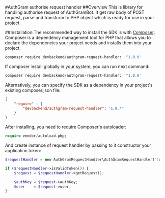#AuthGram authorise request handler
##Overview
This is library for handling authorise request of AuthGramBot. It get raw body of POST request, parse and transform to PHP object which is ready for use in your project.
 
##Installation
The recommended way to install the SDK is with [Composer](https://getcomposer.org/). Composer is a dependency management tool for PHP that allows you to declare the dependencies your project needs and installs them into your project.
 
```bash
composer require devbackend/authgram-request-handler: '^1.0.0'
```

If composer install globally in your system, you can run next command:

```bash
composer require devbackend/authgram-request-handler: '^1.0.0'
```

Alternatively, you can specify the SDK as a dependency in your project's existing composer.json file:
```json
{
    "require" : {
        "devbackend/authgram-request-handler": "1.0.*" 
    }
}
```

After installing, you need to require Composer's autoloader:

```php
require vendor/autoload.php;
```

And create instance of request handler by passing to it constructor your application token:
```php
$requestHandler = new AuthGramRequestHandler\AuthGramRequestHandler('[APPLICATION_TOKEN]');

if ($requestHandler->isValidToken()) {
    $request = $requestHandler->getRequest();

    $authKey = $request->authKey;
    $user    = $request->user;
}
```